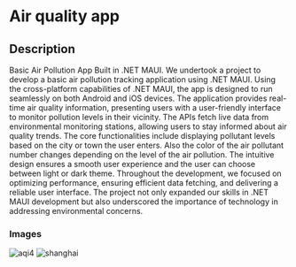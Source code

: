 # Air quality app

## Description

Basic Air Pollution App Built in .NET MAUI. We undertook a project to develop a basic air pollution tracking application using .NET MAUI. Using the cross-platform capabilities of .NET MAUI, the app is designed to run seamlessly on both Android and iOS devices.
The application provides real-time air quality information, presenting users with a user-friendly interface to monitor pollution levels in their vicinity. The APIs fetch live data from environmental monitoring stations, allowing users to stay informed about air quality trends.
The core functionalities include displaying pollutant levels based on the city or town the user enters. Also the color of the air pollutant number changes depending on the level of the air pollution. The intuitive design ensures a smooth user experience and the user can choose between light or dark theme.
Throughout the development, we focused on optimizing performance, ensuring efficient data fetching, and delivering a reliable user interface. The project not only expanded our skills in .NET MAUI development but also underscored the importance of technology in addressing environmental concerns.

### Images

![aqi4](https://github.com/Faariis/Car-selling-site/assets/84626163/eb593adc-4cf8-4a34-a001-693526e84636)
![shanghai](https://github.com/Faariis/Car-selling-site/assets/84626163/d0b1f8d3-2906-48aa-a250-856c30304998)






